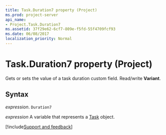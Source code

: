 ```yaml
---
title: Task.Duration7 property (Project)
ms.prod: project-server
api_name:
- Project.Task.Duration7
ms.assetid: 37f29e62-6cf7-809e-f5fd-55f4709fcf93
ms.date: 06/08/2017
localization_priority: Normal
---
```



# Task.Duration7 property (Project)

 Gets or sets the value of a task duration custom field. Read/write **Variant**.


## Syntax

_expression_. `Duration7`

_expression_ A variable that represents a [Task](./Project.Task.md) object.

[!include[Support and feedback](~/includes/feedback-boilerplate.md)]